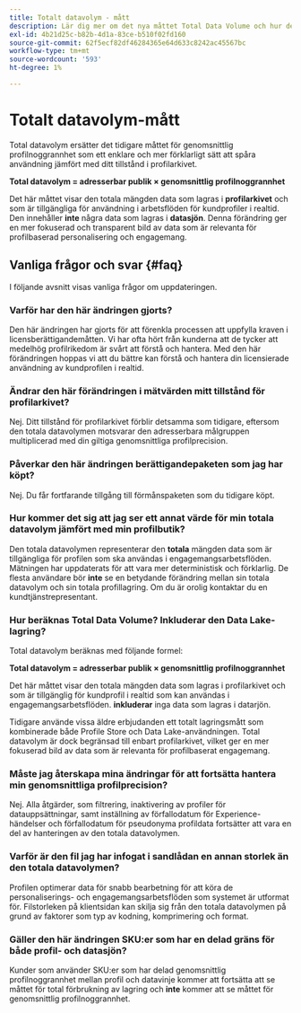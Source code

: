 ```yaml
---
title: Totalt datavolym - mått
description: Lär dig mer om det nya måttet Total Data Volume och hur det ersätter det tidigare måttet för genomsnittlig profilrikedom.
exl-id: 4b21d25c-b82b-4d1a-83ce-b510f02fd160
source-git-commit: 62f5ecf82df46284365e64d633c8242ac45567bc
workflow-type: tm+mt
source-wordcount: '593'
ht-degree: 1%

---
```


# Totalt datavolym-mått

Total datavolym ersätter det tidigare måttet för genomsnittlig profilnoggrannhet som ett enklare och mer förklarligt sätt att spåra användning jämfört med ditt tillstånd i profilarkivet.

**Total datavolym = adresserbar publik × genomsnittlig profilnoggrannhet**

Det här måttet visar den totala mängden data som lagras i **profilarkivet** och som är tillgängliga för användning i arbetsflöden för kundprofiler i realtid. Den innehåller **inte** några data som lagras i **datasjön**. Denna förändring ger en mer fokuserad och transparent bild av data som är relevanta för profilbaserad personalisering och engagemang.

## Vanliga frågor och svar {#faq}

I följande avsnitt visas vanliga frågor om uppdateringen.

### Varför har den här ändringen gjorts?

Den här ändringen har gjorts för att förenkla processen att uppfylla kraven i licensberättigandemåtten. Vi har ofta hört från kunderna att de tycker att medelhög profilrikedom är svårt att förstå och hantera. Med den här förändringen hoppas vi att du bättre kan förstå och hantera din licensierade användning av kundprofilen i realtid.

### Ändrar den här förändringen i mätvärden mitt tillstånd för profilarkivet?

Nej. Ditt tillstånd för profilarkivet förblir detsamma som tidigare, eftersom den totala datavolymen motsvarar den adresserbara målgruppen multiplicerad med din giltiga genomsnittliga profilprecision.

### Påverkar den här ändringen berättigandepaketen som jag har köpt?

Nej. Du får fortfarande tillgång till förmånspaketen som du tidigare köpt.

### Hur kommer det sig att jag ser ett annat värde för min totala datavolym jämfört med min profilbutik?

Den totala datavolymen representerar den **totala** mängden data som är tillgängliga för profilen som ska användas i engagemangsarbetsflöden. Mätningen har uppdaterats för att vara mer deterministisk och förklarlig. De flesta användare bör **inte** se en betydande förändring mellan sin totala datavolym och sin totala profillagring. Om du är orolig kontaktar du en kundtjänstrepresentant.

### Hur beräknas Total Data Volume? Inkluderar den Data Lake-lagring?

Total datavolym beräknas med följande formel:

**Total datavolym = adresserbar publik × genomsnittlig profilnoggrannhet**

Det här måttet visar den totala mängden data som lagras i profilarkivet och som är tillgänglig för kundprofil i realtid som kan användas i engagemangsarbetsflöden. **inkluderar** inga data som lagras i datarjön.

Tidigare använde vissa äldre erbjudanden ett totalt lagringsmått som kombinerade både Profile Store och Data Lake-användningen. Total datavolym är dock begränsad till enbart profilarkivet, vilket ger en mer fokuserad bild av data som är relevanta för profilbaserat engagemang.

### Måste jag återskapa mina ändringar för att fortsätta hantera min genomsnittliga profilprecision?

Nej. Alla åtgärder, som filtrering, inaktivering av profiler för datauppsättningar, samt inställning av förfallodatum för Experience-händelser och förfallodatum för pseudonyma profildata fortsätter att vara en del av hanteringen av den totala datavolymen.

### Varför är den fil jag har infogat i sandlådan en annan storlek än den totala datavolymen?

Profilen optimerar data för snabb bearbetning för att köra de personaliserings- och engagemangsarbetsflöden som systemet är utformat för. Filstorleken på klientsidan kan skilja sig från den totala datavolymen på grund av faktorer som typ av kodning, komprimering och format.

### Gäller den här ändringen SKU:er som har en delad gräns för både profil- och datasjön?

Kunder som använder SKU:er som har delad genomsnittlig profilnoggrannhet mellan profil och datavinje kommer att fortsätta att se måttet för total förbrukning av lagring och **inte** kommer att se måttet för genomsnittlig profilnoggrannhet.

